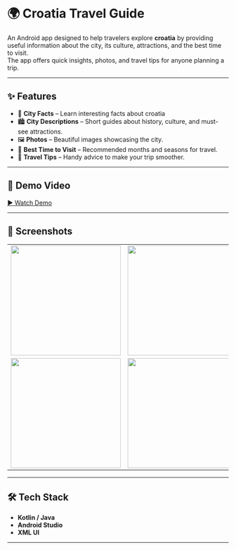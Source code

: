 # 🌍 Croatia Travel Guide

An Android app designed to help travelers explore **croatia** by providing useful information about the city, its culture, attractions, and the best time to visit.  
The app offers quick insights, photos, and travel tips for anyone planning a trip.  

---

## ✨ Features
- 📖 **City Facts** – Learn interesting facts about croatia
- 🏙️ **City Descriptions** – Short guides about history, culture, and must-see attractions.  
- 🖼️ **Photos** – Beautiful images showcasing the city.  
- 📅 **Best Time to Visit** – Recommended months and seasons for travel.  
- 📌 **Travel Tips** – Handy advice to make your trip smoother.  

---
## 🎥 Demo Video

[▶️ Watch Demo](https://youtu.be/eNMlbYTfSmI)

---

## 📱 Screenshots

<table>
  <tr>
    <td><img src="https://github.com/user-attachments/assets/e4dc9301-dbfe-4147-827c-5268ede0d055" width="250"/></td>
    <td><img src="https://github.com/user-attachments/assets/020a0ea0-becc-463e-99e6-eb4484cd2df2" width="250"/></td>
  </tr>
  <tr>
    <td><img src="https://github.com/user-attachments/assets/a663a400-52b2-4a9a-b696-18b36fb9b3c1" width="250"/></td>
    <td><img src="https://github.com/user-attachments/assets/10f439ea-b0fa-473b-ac4f-e3506a1446b0" width="250"/></td>
  </tr>
</table>


---

## 🛠️ Tech Stack
- **Kotlin / Java**  
- **Android Studio**  
- **XML UI**  

---
